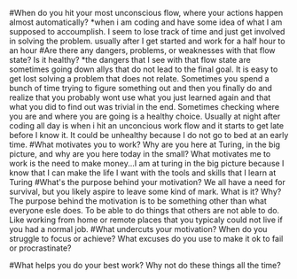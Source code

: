 #When do you hit your most unconscious flow, where your actions happen almost automatically?
  *when i am coding and have some idea of what I am supposed to accoumplish.  I seem to lose track of time and
  just get involved in solving the problem.  usually after I get started and work for a half hour to an hour
#Are there any dangers, problems, or weaknesses with that flow state? Is it healthy?
  *the dangers that I see with that flow state are sometimes going down allys that do not lead to the final goal.
  It is easy to get lost solving a problem that does not relate.  Sometimes you spend a bunch of time trying to
  figure something out and then you finally do and realize that you probably wont use what you just learned again
  and that what you did to find out was trivial in the end.  Sometimes checking where you are and where you are going
  is a healthy choice.  Usually at night after coding all day is when i hit an unconcious work flow and it starts to get late
  before I know it.  It could be unhealthy because I do not go to bed at an early time.
#What motivates you to work? Why are you here at Turing, in the big picture, and why are you here today in the small?
  What motivates me to work is the need to make money...I am at turing in the big picture because I know that I can make the life I want with
  the tools and skills that I learn at Turing
#What's the purpose behind your motivation? We all have a need for survival, but you likely aspire to leave some kind of mark. What is it? Why?
  The purpose behind the motivation is to be something other than what everyone esle does.  To be able to do things that others are not able
  to do. Like working from home or remote places that you typicaly could not live if you had a normal job.
#What undercuts your motivation? When do you struggle to focus or achieve? What excuses do you use to make it ok to fail or procrastinate?
  
#What helps you do your best work? Why not do these things all the time?
